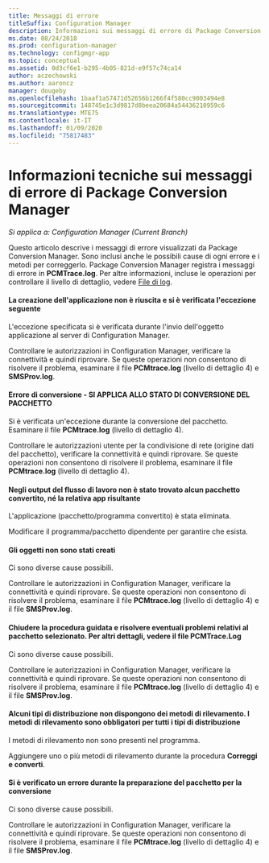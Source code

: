 ```yaml
---
title: Messaggi di errore
titleSuffix: Configuration Manager
description: Informazioni sui messaggi di errore di Package Conversion Manager.
ms.date: 08/24/2018
ms.prod: configuration-manager
ms.technology: configmgr-app
ms.topic: conceptual
ms.assetid: 0d3cf6e1-b295-4b05-821d-e9f57c74ca14
author: aczechowski
ms.author: aaroncz
manager: dougeby
ms.openlocfilehash: 1baaf1a57471d52656b1266f4f580cc9003494e8
ms.sourcegitcommit: 148745e1c3d9817d8beea20684a54436210959c6
ms.translationtype: MTE75
ms.contentlocale: it-IT
ms.lasthandoff: 01/09/2020
ms.locfileid: "75817483"
---
```

# <a name="technical-reference-for-package-conversion-manager-error-messages"></a>Informazioni tecniche sui messaggi di errore di Package Conversion Manager

*Si applica a: Configuration Manager (Current Branch)*

<!--1357861-->

Questo articolo descrive i messaggi di errore visualizzati da Package Conversion Manager. Sono inclusi anche le possibili cause di ogni errore e i metodi per correggerlo. Package Conversion Manager registra i messaggi di errore in **PCMTrace.log**. Per altre informazioni, incluse le operazioni per controllare il livello di dettaglio, vedere [File di log](/sccm/apps/pcm/troubleshoot-pcm#log-files).


#### <a name="application-creation-failed-with-the-following-exception"></a>La creazione dell'applicazione non è riuscita e si è verificata l'eccezione seguente

L'eccezione specificata si è verificata durante l'invio dell'oggetto applicazione al server di Configuration Manager.

Controllare le autorizzazioni in Configuration Manager, verificare la connettività e quindi riprovare. Se queste operazioni non consentono di risolvere il problema, esaminare il file **PCMtrace.log** (livello di dettaglio 4) e **SMSProv.log**.


#### <a name="conversion-error--applies-to-a-package-transform-status"></a>Errore di conversione - SI APPLICA ALLO STATO DI CONVERSIONE DEL PACCHETTO

Si è verificata un'eccezione durante la conversione del pacchetto. Esaminare il file **PCMtrace.log** (livello di dettaglio 4).

Controllare le autorizzazioni utente per la condivisione di rete (origine dati del pacchetto), verificare la connettività e quindi riprovare. Se queste operazioni non consentono di risolvere il problema, esaminare il file **PCMtrace.log** (livello di dettaglio 4).


#### <a name="did-not-find-a-converted-package-and-its-resultant-application-in-the-workflow-outputs"></a>Negli output del flusso di lavoro non è stato trovato alcun pacchetto convertito, né la relativa app risultante
L'applicazione (pacchetto/programma convertito) è stata eliminata.

Modificare il programma/pacchetto dipendente per garantire che esista.


#### <a name="objects-were-not-created-successfully"></a>Gli oggetti non sono stati creati
Ci sono diverse cause possibili.

Controllare le autorizzazioni in Configuration Manager, verificare la connettività e quindi riprovare. Se queste operazioni non consentono di risolvere il problema, esaminare il file **PCMtrace.log** (livello di dettaglio 4) e il file **SMSProv.log**.


#### <a name="please-close-the-wizard-and-resolve-any-issues-with-the-selected-package-see-pcmtracelog-for-more-details"></a>Chiudere la procedura guidata e risolvere eventuali problemi relativi al pacchetto selezionato. Per altri dettagli, vedere il file PCMTrace.Log
Ci sono diverse cause possibili.

Controllare le autorizzazioni in Configuration Manager, verificare la connettività e quindi riprovare. Se queste operazioni non consentono di risolvere il problema, esaminare il file **PCMtrace.log** (livello di dettaglio 4) e il file **SMSProv.log**.


#### <a name="some-deployment-types-are-missing-detection-methods-all-deployment-types-must-have-detection-methods"></a>Alcuni tipi di distribuzione non dispongono dei metodi di rilevamento. I metodi di rilevamento sono obbligatori per tutti i tipi di distribuzione
I metodi di rilevamento non sono presenti nel programma.

Aggiungere uno o più metodi di rilevamento durante la procedura **Correggi e converti**.


#### <a name="there-was-an-error-preparing-the-package-for-conversion"></a>Si è verificato un errore durante la preparazione del pacchetto per la conversione
Ci sono diverse cause possibili.

Controllare le autorizzazioni in Configuration Manager, verificare la connettività e quindi riprovare. Se queste operazioni non consentono di risolvere il problema, esaminare il file **PCMtrace.log** (livello di dettaglio 4) e il file **SMSProv.log**.


